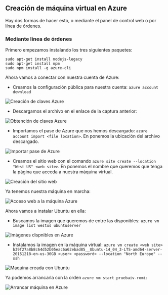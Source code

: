 ## Creación de máquina virtual en Azure

Hay dos formas de hacer esto, o mediante el panel de control web o por línea de órdenes. 

### Mediante línea de órdenes

Primero empezamos instalando los tres siguientes paquetes:

```
sudo apt-get install nodejs-legacy
sudo apt-get install npm
sudo npm install -g azure-cli
```

Ahora vamos a conectar con nuestra cuenta de Azure:

- Creamos la configuración pública para nuestra cuenta: `azure account download`

![Creación de claves Azure](https://www.dropbox.com/s/3lcu5ns8pkz28wm/creacionClavesAzure.PNG?dl=1)

- Descargamos el archivo en el enlace de la captura anterior:

![Obtención de claves Azure](https://www.dropbox.com/s/cxu5anvhz4f312s/clavesAzure.PNG?dl=1)

- Importamos el pase de Azure que nos hemos descargado: `azure account import <file location>`. En <file location> ponemos la ubicación del archivo descargado.

![Importar pase de Azure](https://www.dropbox.com/s/ofm30xuwoy5cwcf/ImportamospaseAzure.PNG?dl=1)

- Creamos el sitio web con el comando `azure site create --location "West US" <web site>`. En <web site> ponemos el nombre que queremos que tenga la página que acceda a nuestra máquina virtual.

![Creación del sitio web](https://www.dropbox.com/s/w5uysgzon8dd11i/creacionwebAzure.PNG?dl=1)

Ya tenemos nuestra máquina en marcha:

![Acceso web a la máquina Azure](https://www.dropbox.com/s/7l32ag6dmcwz8eq/sitiowebFuncionando.PNG?dl=1)

Ahora vamos a instalar Ubuntu en ella:

- Buscamos la imagen que queremos de entre las disponibles: `azure vm image list westus ubuntuserver`

![Imágenes dispnibles en Azure](https://www.dropbox.com/s/wxri8ctmgog25sz/imagenesAzure.PNG?dl=1)

- Instalamos la imagen en la máquina virtual: `azure vm create <web site> b39f27a8b8c64d52b05eac6a62ebad85__Ubuntu-14_04_3-LTS-amd64-server-20151218-en-us-30GB <user> <password> --location "North Europe" --ssh`

![Maquina creada con Ubuntu](https://www.dropbox.com/s/9kumm7jq9hg7y3x/maquinacreadaAzure.png?dl=1)

Ya podemos arrancarla con la orden `azure vm start pruebaiv-romi`:

![Arrancar máquina en Azure](https://www.dropbox.com/s/7z6jw3goxpn2npe/arrancarmaquinaAzure.PNG?dl=1)

